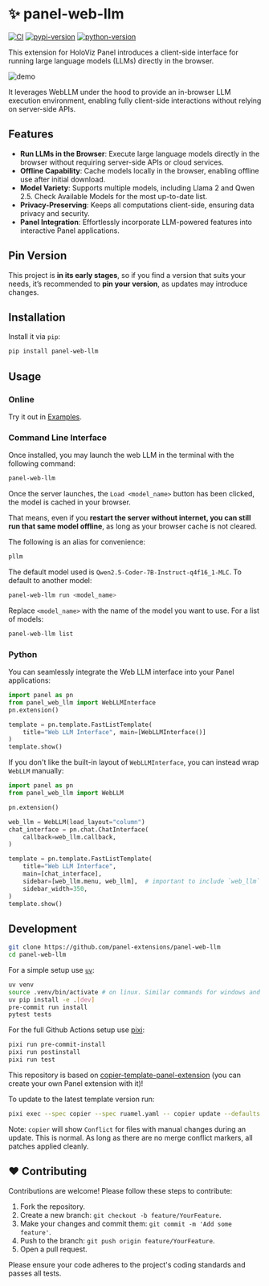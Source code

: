 # ✨ panel-web-llm

[![CI](https://img.shields.io/github/actions/workflow/status/panel-extensions/panel-web-llm/ci.yml?style=flat-square&branch=main)](https://github.com/panel-extensions/panel-web-llm/actions/workflows/ci.yml)
[![pypi-version](https://img.shields.io/pypi/v/panel-web-llm.svg?logo=pypi&logoColor=white&style=flat-square)](https://pypi.org/project/panel-web-llm)
[![python-version](https://img.shields.io/pypi/pyversions/panel-web-llm?logoColor=white&logo=python&style=flat-square)](https://pypi.org/project/panel-web-llm)

This extension for HoloViz Panel introduces a client-side interface for running large language models (LLMs) directly in the browser.

![demo](https://github.com/user-attachments/assets/c72d0cb3-b72b-44e7-b134-f80d165bfa40)

It leverages WebLLM under the hood to provide an in-browser LLM execution environment, enabling fully client-side interactions without relying on server-side APIs.

## Features

- **Run LLMs in the Browser**: Execute large language models directly in the browser without requiring server-side APIs or cloud services.
- **Offline Capability**: Cache models locally in the browser, enabling offline use after initial download.
- **Model Variety**: Supports multiple models, including Llama 2 and Qwen 2.5. Check Available Models for the most up-to-date list.
- **Privacy-Preserving**: Keeps all computations client-side, ensuring data privacy and security.
- **Panel Integration**: Effortlessly incorporate LLM-powered features into interactive Panel applications.

## Pin Version

This project is **in its early stages**, so if you find a version that suits your needs, it’s recommended to **pin your version**, as updates may introduce changes.

## Installation

Install it via `pip`:

```bash
pip install panel-web-llm
```

## Usage

### Online

Try it out in [Examples](https://panel-extensions.github.io/panel-web-llm/examples/).

### Command Line Interface

Once installed, you may launch the web LLM in the terminal with the following command:

```bash
panel-web-llm
```

Once the server launches, the `Load <model_name>` button has been clicked, the model is cached in your browser.

That means, even if you **restart the server without internet, you can still run that same model offline**, as long as your browser cache is not cleared.

The following is an alias for convenience:

```bash
pllm
```

The default model used is `Qwen2.5-Coder-7B-Instruct-q4f16_1-MLC`. To default to another model:

```bash
panel-web-llm run <model_name>
```

Replace `<model_name>` with the name of the model you want to use. For a list of models:

```bash
panel-web-llm list
```

### Python

You can seamlessly integrate the Web LLM interface into your Panel applications:

```python
import panel as pn
from panel_web_llm import WebLLMInterface
pn.extension()

template = pn.template.FastListTemplate(
    title="Web LLM Interface", main=[WebLLMInterface()]
)
template.show()
```

If you don't like the built-in layout of `WebLLMInterface`, you can instead wrap `WebLLM` manually:

```python
import panel as pn
from panel_web_llm import WebLLM

pn.extension()

web_llm = WebLLM(load_layout="column")
chat_interface = pn.chat.ChatInterface(
    callback=web_llm.callback,
)

template = pn.template.FastListTemplate(
    title="Web LLM Interface",
    main=[chat_interface],
    sidebar=[web_llm.menu, web_llm],  # important to include `web_llm`
    sidebar_width=350,
)
template.show()
```

## Development

```bash
git clone https://github.com/panel-extensions/panel-web-llm
cd panel-web-llm
```

For a simple setup use [`uv`](https://docs.astral.sh/uv/):

```bash
uv venv
source .venv/bin/activate # on linux. Similar commands for windows and osx
uv pip install -e .[dev]
pre-commit run install
pytest tests
```

For the full Github Actions setup use [pixi](https://pixi.sh):

```bash
pixi run pre-commit-install
pixi run postinstall
pixi run test
```

This repository is based on [copier-template-panel-extension](https://github.com/panel-extensions/copier-template-panel-extension) (you can create your own Panel extension with it)!

To update to the latest template version run:

```bash
pixi exec --spec copier --spec ruamel.yaml -- copier update --defaults --trust
```

Note: `copier` will show `Conflict` for files with manual changes during an update. This is normal. As long as there are no merge conflict markers, all patches applied cleanly.

## ❤️ Contributing

Contributions are welcome! Please follow these steps to contribute:

1. Fork the repository.
2. Create a new branch: `git checkout -b feature/YourFeature`.
3. Make your changes and commit them: `git commit -m 'Add some feature'`.
4. Push to the branch: `git push origin feature/YourFeature`.
5. Open a pull request.

Please ensure your code adheres to the project's coding standards and passes all tests.
